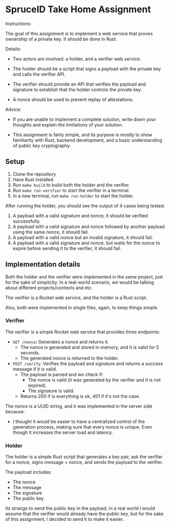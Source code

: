 # SpruceID Take Home Assignment

Instructions:

The goal of this assignment is to implement a web service that proves ownership of a private key. It should be done in Rust.

Details:

- Two actors are involved: a holder, and a verifier web service.

- The holder should be a script that signs a payload with the private key and calls the verifier API.

- The verifier should provide an API that verifies the payload and signature to establish that the holder controls the private key.

- A nonce should be used to prevent replay of attestations.

Advice:

- If you are unable to implement a complete solution, write down your thoughts and explain the limitations of your solution.

- This assignment is fairly simple, and its purpose is mostly to show familiarity with Rust, backend development, and a basic understanding of public key cryptography.

## Setup

1. Clone the repository
2. Have Rust installed
3. Run `make build` to build both the holder and the verifier.
3. Run `make run-verifier` to start the verifier in a terminal.
4. In a new terminal, run `make run-holder` to start the holder.

After running the holder, you should see the output of 4 cases being tested:

1. A payload with a valid signature and nonce, it should be verified successfully.
2. A payload with a valid signature and nonce followed by another payload using the same nonce, it should fail.
3. A payload with a valid nonce but an invalid signature, it should fail.
4. A payload with a valid signature and nonce, but waits for the nonce to expire before sending it to the verifier, it should fail.

## Implementation details

Both the holder and the verifier were implemented in the same project,
just for the sake of simplicity. In a real-world scenario, we would be
talking about different projects/contexts and etc.

The verifier is a Rocket web service, and the holder is a Rust script.

Also, both were implemented in single files, again, to keep things simple.

### Verifier

The verifier is a simple Rocket web service that provides three endpoints:

- `GET /nonce`: Generates a nonce and returns it.
  - The nonce is generated and stored in memory, and it is valid for 5 seconds.
  - The generated nonce is returned to the holder.
- `POST /verify`: Verifies the payload and signature and returns a success message if it is valid.
  - The payload is parsed and we check if:
    - The nonce is valid (it was generated by the verifier and it is not expired).
    - The signature is valid.
  - Returns 200 if is everything is ok, 401 if it's not the case.

The nonce is a UUID string, and it was implemented in the server side because:

- I thought it would be easier to have a centralized control of the generation process, making sure
that every nonce is unique. Even though it increases the server load and latency.

### Holder

The holder is a simple Rust script that generates a key pair, ask the verifier for a nonce,
signs message + nonce, and sends the payload to the verifier.

The payload includes:

- The nonce
- The message
- The signature
- The public key

Its strange to send the public key in the payload, in a real world I would assume
that the verifier would already have the public key, but for the sake of this
assignment, I decided to send it to make it easier.


